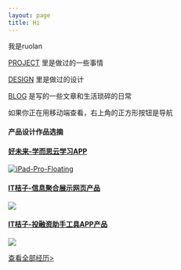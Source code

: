 ```yaml
---
layout: page
title: Hi
---
```

我是ruolan

[PROJECT](https://ruolan.github.io/project/) 里是做过的一些事情

[DESIGN](https://ruolan.github.io/design/) 里是做过的设计

[BLOG](https://ruolan.github.io/blog/) 是写的一些文章和生活琐碎的日常

如果你正在用移动端查看，右上角的正方形按钮是导航



#### 产品设计作品选摘

>
#### [好未来-学而思云学习APP](https://ruolan.github.io/design/2018/12/17/tal-xueersi-education-app.hmtl)

[![iPad-Pro-Floating](https://i.loli.net/2019/03/01/5c78d46d729c1.jpg)](https://ruolan.github.io/design/2018/12/17/tal-xueersi-education-app.hmtl)


>
#### [IT桔子-信息聚合展示网页产品](https://ruolan.github.io/design/2015/11/10/itjuzi-website-design.html)

[![](https://i.imgur.com/lK0rZxc.jpg)](https://ruolan.github.io/design/2015/11/10/itjuzi-website-design.html)

>
#### [IT桔子-投融资助手工具APP产品](https://ruolan.github.io/design/2017/09/10/itjuzi-app-design.html/)

[![](https://i.imgur.com/E00NQWS.jpg)](https://ruolan.github.io/design/2017/09/10/itjuzi-app-design.html/)



[查看全部经历>](https://ruolan.github.io/project/)
